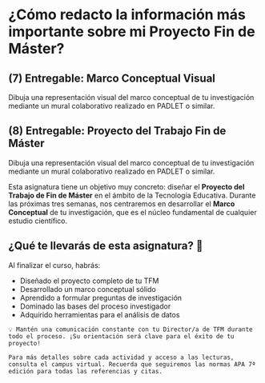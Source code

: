 # ¿Cómo redacto la información más importante sobre mi Proyecto Fin de Máster?

## (7) Entregable: Marco Conceptual Visual



Dibuja una representación visual del marco conceptual de tu investigación mediante un mural colaborativo realizado en PADLET o similar.

## (8) Entregable: Proyecto del Trabajo Fin de Máster

Dibuja una representación visual del marco conceptual de tu investigación mediante un mural colaborativo realizado en PADLET o similar.

Esta asignatura tiene un objetivo muy concreto: diseñar el **Proyecto del Trabajo de Fin de Máster** en el ámbito de la Tecnología Educativa. Durante las próximas tres semanas, nos centraremos en desarrollar el **Marco Conceptual** de tu investigación, que es el núcleo fundamental de cualquier estudio científico.

## ¿Qué te llevarás de esta asignatura? 🌟

Al finalizar el curso, habrás:
- Diseñado el proyecto completo de tu TFM
- Desarrollado un marco conceptual sólido
- Aprendido a formular preguntas de investigación
- Dominado las bases del proceso investigador
- Adquirido herramientas para el análisis de datos

```{tip} Consejo
💡 Mantén una comunicación constante con tu Director/a de TFM durante todo el proceso. ¡Su orientación será clave para el éxito de tu proyecto!
```

```{seealso} Más información
Para más detalles sobre cada actividad y acceso a las lecturas, consulta el campus virtual. Recuerda que seguiremos las normas APA 7ª edición para todas las referencias y citas.
```

